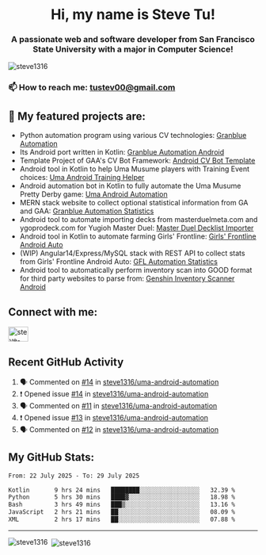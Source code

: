 <h1 align="center">Hi, my name is Steve Tu!</h1>
<h3 align="center">A passionate web and software developer from San Francisco State University with a major in Computer Science!</h3>

<p align="left"> <img src="https://komarev.com/ghpvc/?username=steve1316&label=Profile%20views&color=0e75b6&style=flat" alt="steve1316" /> </p>

### 📫 How to reach me: **tustev00@gmail.com**

## 🔭 My featured projects are:
- Python automation program using various CV technologies: [Granblue Automation](https://github.com/steve1316/granblue-automation-pyautogui)
- Its Android port written in Kotlin: [Granblue Automation Android](https://github.com/steve1316/granblue-automation-android)
- Template Project of GAA's CV Bot Framework: [Android CV Bot Template](https://github.com/steve1316/android-cv-bot-template)
- Android tool in Kotlin to help Uma Musume players with Training Event choices: [Uma Android Training Helper](https://github.com/steve1316/uma-android-training-helper)
- Android automation bot in Kotlin to fully automate the Uma Musume Pretty Derby game: [Uma Android Automation](https://github.com/steve1316/uma-android-automation)
- MERN stack website to collect optional statistical information from GA and GAA: [Granblue Automation Statistics](https://github.com/steve1316/granblue-automation-statistics)
- Android tool to automate importing decks from masterduelmeta.com and ygoprodeck.com for Yugioh Master Duel: [Master Duel Decklist Importer](https://github.com/steve1316/masterduel-android-decklist-importer)
- Android tool in Kotlin to automate farming Girls' Frontline: [Girls' Frontline Android Auto](https://github.com/steve1316/gfl-android-auto)
- (WIP) Angular14/Express/MySQL stack with REST API to collect stats from Girls' Frontline Android Auto: [GFL Automation Statistics](https://github.com/steve1316/gfl-automation-statistics)
- Android tool to automatically perform inventory scan into GOOD format for third party websites to parse from: [Genshin Inventory Scanner Android](https://github.com/steve1316/genshin-inventory-scanner-android)

## Connect with me:

<p align="left">
<a href="https://linkedin.com/in/steve-tu-370ba219b" target="blank"><img align="center" src="https://cdn.jsdelivr.net/npm/simple-icons@3.0.1/icons/linkedin.svg" alt="steve-tu-370ba219b" height="30" width="40" /></a>
</p>

## Recent GitHub Activity

<!--START_SECTION:activity-->
1. 🗣 Commented on [#14](https://github.com/steve1316/uma-android-automation/issues/14) in [steve1316/uma-android-automation](https://github.com/steve1316/uma-android-automation)
2. ❗️ Opened issue [#14](https://github.com/steve1316/uma-android-automation/issues/14) in [steve1316/uma-android-automation](https://github.com/steve1316/uma-android-automation)
3. 🗣 Commented on [#11](https://github.com/steve1316/uma-android-automation/issues/11) in [steve1316/uma-android-automation](https://github.com/steve1316/uma-android-automation)
4. ❗️ Opened issue [#13](https://github.com/steve1316/uma-android-automation/issues/13) in [steve1316/uma-android-automation](https://github.com/steve1316/uma-android-automation)
5. 🗣 Commented on [#12](https://github.com/steve1316/uma-android-automation/issues/12) in [steve1316/uma-android-automation](https://github.com/steve1316/uma-android-automation)
<!--END_SECTION:activity-->

## My GitHub Stats:

<!--START_SECTION:waka-->

```txt
From: 22 July 2025 - To: 29 July 2025

Kotlin       9 hrs 24 mins   ████████░░░░░░░░░░░░░░░░░   32.39 %
Python       5 hrs 30 mins   ████▓░░░░░░░░░░░░░░░░░░░░   18.98 %
Bash         3 hrs 49 mins   ███▒░░░░░░░░░░░░░░░░░░░░░   13.16 %
JavaScript   2 hrs 21 mins   ██░░░░░░░░░░░░░░░░░░░░░░░   08.09 %
XML          2 hrs 17 mins   ██░░░░░░░░░░░░░░░░░░░░░░░   07.88 %
```

<!--END_SECTION:waka-->

---

<p><img align="left" src="https://github-readme-stats.vercel.app/api/top-langs?username=steve1316&show_icons=true&locale=en&layout=compact&theme=radical" alt="steve1316" /></p>

<p>&nbsp;<img align="center" src="https://github-readme-stats.vercel.app/api?username=steve1316&show_icons=true&locale=en&count_private=true&theme=radical" alt="steve1316" /></p>
